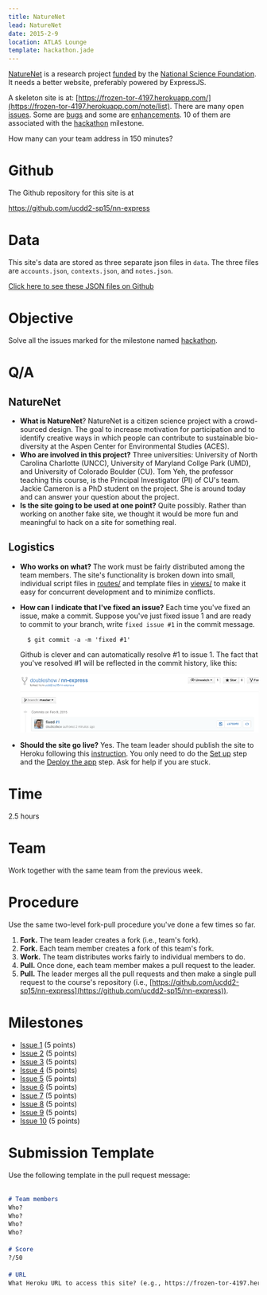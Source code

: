 ```yaml
---
title: NatureNet
lead: NatureNet
date: 2015-2-9
location: ATLAS Lounge
template: hackathon.jade
---
```


[NatureNet](http://www.nature-net.org/) is a research project [funded](http://nsf.gov/awardsearch/showAward?AWD_ID=1221513) by the [National Science Foundation](http://nsf.gov/index.jsp). It needs a better website, preferably powered by ExpressJS.

A skeleton site is at: [https://frozen-tor-4197.herokuapp.com/](https://frozen-tor-4197.herokuapp.com/note/list). There are many open [issues](https://github.com/ucdd2-sp15/nn-express/issues). Some are [bugs](https://github.com/ucdd2-sp15/nn-express/labels/bug) and some are [enhancements](https://github.com/ucdd2-sp15/nn-express/labels/enhancement). 10 of them are associated with the [hackathon](https://github.com/ucdd2-sp15/nn-express/milestones) milestone. 

How many can your team address in 150 minutes?

# Github

The Github repository for this site is at

<a href="https://github.com/ucdd2-sp15/nn-express" class="btn btn-info">https://github.com/ucdd2-sp15/nn-express</a>

# Data
This site's data are stored as three separate json files in `data`. The three files are `accounts.json`, `contexts.json`, and `notes.json`.

[Click here to see these JSON files on Github](https://github.com/ucdd2-sp15/nn-express/tree/master/data)

# Objective

Solve all the issues marked for the milestone named [hackathon](https://github.com/ucdd2-sp15/nn-express/milestones).

# Q/A

## NatureNet

* __What is NatureNet__? NatureNet is a citizen science project with a crowd-sourced design. The goal to increase motivation for participation and to identify creative ways in which people can contribute to sustainable bio-diversity at the Aspen Center for Environmental Studies (ACES).
* __Who are involved in this project?__ Three universities: University of North Carolina Charlotte (UNCC), University of Maryland Collge Park (UMD), and University of Colorado Boulder (CU). Tom Yeh, the professor teaching this course, is the Principal Investigator (PI) of CU's team. Jackie Cameron is a PhD student on the project. She is around today and can answer your question about the project.
* __Is the site going to be used at one point?__ Quite possibly. Rather than working on another fake site, we thought it would be more fun and meaningful to hack on a site for something real.

## Logistics

* __Who works on what?__ The work must be fairly distributed among the team members. The site's functionality is broken down into small, individual script files in [routes/](https://github.com/ucdd2-sp15/nn-express/tree/master/routes) and template files in [views/](https://github.com/ucdd2-sp15/nn-express/tree/master/views) to make it easy for concurrent development and to minimize conflicts.
* __How can I indicate that I've fixed an issue?__ Each time you've fixed an issue, make a commit. Suppose you've just fixed issue 1 and are ready to commit to your branch, write `fixed issue #1` in the commit message.

		$ git commit -a -m 'fixed #1'

	Github is clever and can automatically resolve #1 to issue 1. The fact that you've resolved #1 will be reflected in the commit history, like this:
	
	![fix](fix.png)	

* __Should the site go live?__ Yes. The team leader should publish the site to Heroku following this [instruction](https://devcenter.heroku.com/articles/getting-started-with-nodejs#prepare-the-app). You only need to do the [Set up](https://devcenter.heroku.com/articles/getting-started-with-nodejs#set-up) step and the [Deploy the app](https://devcenter.heroku.com/articles/getting-started-with-nodejs#deploy-the-app) step. Ask for help if you are stuck.

# Time

2.5 hours

# Team

Work together with the same team from the previous week.

# Procedure

Use the same two-level fork-pull procedure you've done a few times so far.

1. __Fork.__ The team leader creates a fork (i.e., team's fork).
1. __Fork.__ Each team member creates a fork of this team's fork.
1. __Work.__ The team distributes works fairly to individual members to do.
1. __Pull.__ Once done, each team member makes a pull request to the leader.
1. __Pull.__ The leader merges all the pull requests and then make a single pull request to the course's repository (i.e., [https://github.com/ucdd2-sp15/nn-express](https://github.com/ucdd2-sp15/nn-express)).

# Milestones

* [Issue 1](https://github.com/ucdd2-sp15/nn-express/issues/1) (5 points)
* [Issue 2](https://github.com/ucdd2-sp15/nn-express/issues/2) (5 points)
* [Issue 3](https://github.com/ucdd2-sp15/nn-express/issues/3) (5 points)
* [Issue 4](https://github.com/ucdd2-sp15/nn-express/issues/4) (5 points)
* [Issue 5](https://github.com/ucdd2-sp15/nn-express/issues/5) (5 points)
* [Issue 6](https://github.com/ucdd2-sp15/nn-express/issues/6) (5 points)
* [Issue 7](https://github.com/ucdd2-sp15/nn-express/issues/7) (5 points)
* [Issue 8](https://github.com/ucdd2-sp15/nn-express/issues/8) (5 points)
* [Issue 9](https://github.com/ucdd2-sp15/nn-express/issues/9) (5 points)
* [Issue 10](https://github.com/ucdd2-sp15/nn-express/issues/10) (5 points)

# Submission Template

Use the following template in the pull request message:

```markdown

# Team members
Who?
Who?
Who?
Who?

# Score
?/50

# URL
What Heroku URL to access this site? (e.g., https://frozen-tor-4197.herokuapp.com/)

```

